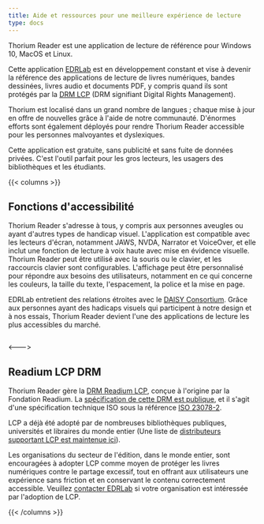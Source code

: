 ```yaml
---
title: Aide et ressources pour une meilleure expérience de lecture 
type: docs
---
```


  <p>
    Thorium Reader est une application de lecture de référence pour Windows 10, MacOS et Linux.
  </p>
  <p>
    Cette application <a href="https://edrlab.org">EDRLab</a> est en développement constant et vise à devenir la référence des applications de lecture de livres numériques, bandes dessinées, livres audio et documents PDF, y compris quand ils sont protégés par la
    <a href="https://edrlab.org/readium-lcp">DRM LCP</a> (DRM signifiant Digital Rights Management).
  </p>
  <p>
    Thorium est localisé dans un grand nombre de langues ; chaque mise à jour en offre de nouvelles grâce à l'aide de notre communauté. D'énormes efforts sont également déployés pour rendre Thorium Reader     accessible pour les personnes malvoyantes et dyslexiques.
  </p>
  <p>
    Cette application est gratuite, sans publicité et sans fuite de données privées. C'est l'outil parfait pour les gros lecteurs, les usagers des bibliothèques et les étudiants.
  </p>



{{< columns >}}


## Fonctions d'accessibilité
<!--<img href="images/edrlab_home_accessibililty2.png" alt="">-->
  <p>
    Thorium Reader s'adresse à tous, y compris aux personnes aveugles ou ayant d'autres types de handicap visuel. L'application est compatible  avec les lecteurs d'écran, notamment JAWS, NVDA, Narrator et VoiceOver, et elle inclut une fonction de lecture à voix haute avec mise en évidence visuelle. Thorium Reader peut être utilisé avec la souris ou le     clavier, et les raccourcis clavier sont configurables. L'affichage peut être personnalisé pour répondre aux besoins des utilisateurs, notamment en ce qui concerne les couleurs, la taille du texte, l'espacement, la
    police et la mise en page.
  </p>

  <p>
    EDRLab entretient des relations étroites avec le
    <a href="https://daisy.org/">DAISY Consortium</a>. Grâce aux personnes
    ayant des hadicaps visuels qui participent à notre design et à nos
    essais, Thorium Reader devient l'une des applications de lecture
    les plus accessibles du marché.
  </p>
  <p>  <img src="/images/edrlab_home_accessibililty2.png" alt="" /></p>


<--->



  <h2>Readium LCP DRM</h2>
<!--<img src="./images/lcp-user.png" alt="utilisatrice LCP lisant un livre" />-->

  <p>
    Thorium Reader gère la
    <a href="https://www.edrlab.org/readium-lcp/">DRM Readium LCP</a>, conçue
    à l'origine par la Fondation Readium. La
    <a href="https://readium.org/lcp-specs/">spécification de cette DRM est publique</a>, et il s'agit d'une spécification technique ISO sous la référence
    <a href="https://www.iso.org/standard/79485.html">ISO 23078-2</a>.
  </p>

  <p>
    LCP a déjà été adopté par de nombreuses bibliothèques publiques,
    universités et libraires du monde entier (Une
      liste de <a href="https://www.edrlab.org/readium-lcp/certified-apps-servers/">distributeurs supportant LCP est maintenue ici</a>).
  </p>
  <p>
    Les organisations du secteur de l'édition, dans le monde entier, sont
    encouragées à adopter LCP comme moyen de protéger les livres
    numériques contre le partage excessif, tout en offrant aux
    utilisateurs une expérience sans friction et en conservant le contenu
    correctement accessible. Veuillez
    <a href="https://www.edrlab.org/contact/">contacter EDRLab</a> si votre
    organisation est intéressée par l'adoption de LCP.
  </p>



{{< /columns >}}
